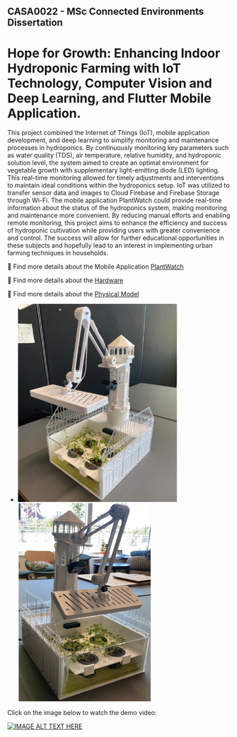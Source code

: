 ## CASA0022 - MSc Connected Environments Dissertation
# Hope for Growth: Enhancing Indoor Hydroponic Farming with IoT Technology, Computer Vision and Deep Learning, and Flutter Mobile Application.

This project combined the Internet of Things (IoT), mobile application development, and deep learning to simplify monitoring and maintenance processes in hydroponics. By continuously monitoring key parameters such as water quality (TDS), air temperature, relative humidity, and hydroponic solution level, the system aimed to create an optimal environment for vegetable growth with supplementary light-emitting diode (LED) lighting. This real-time monitoring allowed for timely adjustments and interventions to maintain ideal conditions within the hydroponics setup. IoT was utilized to transfer sensor data and images to Cloud Firebase and Firebase Storage through Wi-Fi. The mobile application PlantWatch could provide real-time information about the status of the hydroponics system, making monitoring and maintenance more convenient. By reducing manual efforts and enabling remote monitoring, this project aims to enhance the efficiency and success of hydroponic cultivation while providing users with greater convenience and control. The success will allow for further educational opportunities in these subjects and hopefully lead to an interest in implementing urban farming techniques in households.


🎨 Find more details about the Mobile Application [PlantWatch](https://github.com/LeoLiu5/PlantWatch/tree/main/Mobile%20Application) 

🚀 Find more details about the [Hardware](https://github.com/LeoLiu5/PlantWatch/tree/main/Electronics)

🚗 Find more details about the [Physical Model](https://github.com/LeoLiu5/PlantWatch/tree/main/Physical%20model)

- <img width="360" alt="image" src="https://github.com/LeoLiu5/PlantWatch/blob/main/Physical%20Model/fl.jpg">  <img width="300" alt="image" src="https://github.com/LeoLiu5/PlantWatch/blob/main/Physical%20Model/fr.jpg">

Click on the image below to watch the demo video:

[![IMAGE ALT TEXT HERE](https://img.youtube.com/vi/Z-ft3IRLkws/0.jpg)](https://youtu.be/Z-ft3IRLkws)
